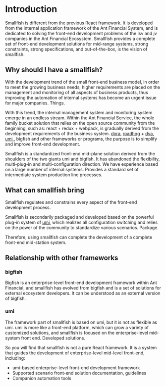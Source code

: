 # Introduction

Smallfish is different from the previous React framework. It is developed from the internal application framework of the Ant Financial System, and is dedicated to solving the front-end development problems of the isv and jv companies in the Ant Financial Ecosystem. Smallfish provides a complete set of front-end development solutions for mid-range systems, strong constraints, strong specifications, and out-of-the-box, is the vision of smallfish.

## Why should I have a smallfish?

With the development trend of the small front-end business model, in order to meet the growing business needs, higher requirements are placed on the management and monitoring of all aspects of business products, thus improving the automation of internal systems has become an urgent issue for major companies. Things.

With this trend, the internal management system and monitoring system emerge in an endless stream. Within the Ant Financial Service, the whole family bucket solution that relies on the open source community from the beginning, such as: react + redux + webpack, is gradually derived from the development requirements of the business system. [dora](https://github.com/dora-js), [roadhog](https://github.com/sorrycc/roadhog) + [dva](https://dvajs.com/), [umi ](https://umijs.org/), bigfish and other frameworks or programs, the purpose is to simplify and improve front-end development.

Smallfish is a standardized front-end mid-plane solution derived from the shoulders of the two giants umi and bigfish. It has abandoned the flexibility, multi-plug-in and multi-configuration direction. We have experience based on a large number of internal systems. Provides a standard set of intermediate system production line processes.

## What can smallfish bring

Smallfish regulates and constrains every aspect of the front-end development process.

Smallfish is secondarily packaged and developed based on the powerful plug-in system of [umi](https://umijs.org/), which realizes all configuration switching and relies on the power of the community to standardize various scenarios. Package.

Therefore, using smallfish can complete the development of a complete front-end mid-station system.

## Relationship with other frameworks

### bigfish

Bigfish is an enterprise-level front-end development framework within Ant Financial, and smallfish has evolved from bigfish and is a set of solutions for external ecosystem developers. It can be understood as an external version of bigfish.

### umi

The framework part of smallfish is based on umi, but it is not as flexible as umi. umi is more like a front-end platform, which can grow a variety of customized solutions, and smallfish is focused on the enterprise-level mid-system front end. Developed solutions.

So you will find that smallfish is not a pure React framework. It is a system that guides the development of enterprise-level mid-level front-end, including:

- umi-based enterprise-level front-end development framework
- Supported scenario front-end solution documentation, guidelines
- Companion automation tools
